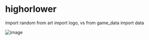 # highorlower

import random
from art import logo, vs
from game_data import data

![image](https://github.com/user-attachments/assets/8f13ef47-59ab-4216-9a8d-95e100905e1e)
